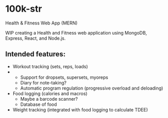 # 100k-str
Health &amp; Fitness Web App (MERN)

WIP creating a Health and Fitness web application using MongoDB, Express, React, and Node.js.

## Intended features:

* Workout tracking (sets, reps, loads)
* * Support for dropsets, supersets, myoreps
  * Diary for note-taking?
  * Automatic program regulation (progressive overload and deloading)
* Food logging (calories and macros)
  * Maybe a barcode scanner? 
  * Database of food
* Weight tracking (integrated with food logging to calculate TDEE)